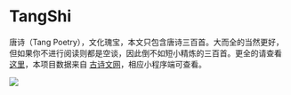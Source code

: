# TangShi

唐诗（Tang Poetry），文化瑰宝，本文只包含唐诗三百首。大而全的当然更好，但如果你不进行阅读则都是空谈，因此倒不如短小精炼的三百首。更全的请查看 [这里](https://github.com/chinese-poetry/chinese-poetry)，本项目数据来自 [古诗文网](https://www.gushiwen.org/)，相应小程序端可查看。

![](https://ctc.renyuzhuo.cn/img/TangShi.png)
